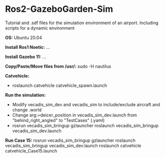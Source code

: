 # Ros2-GazeboGarden-Sim
Tutorial and .sdf files for the simulation environment of an airport. Including scripts for a dynamic environment

**OS:**
Ubuntu 20.04

**Install Ros1 Noetic:**
...

**Install Gazebo 11:**
...

**Copy/Paste/Move files from /usr/:**
sudo -H nautilus

**Catvehicle:**
- roslaunch catvehicle catvehicle_spawn.launch

**Run the simulation:**
- Modify vecadis_sim_dev and vecadis_sim to include/exclude aircraft and change .world
- Change arg:=deicer_position in vecadis_sim_dev.launch from "behind_right_angled" to "TestCases" (.yaml)
- rosrun vecadis_sim_bringup gzlauncher roslaunch vecadis_sim_bringup vecadis_sim_dev.launch



**Run Case 15:**
rosrun vecadis_sim_bringup gzlauncher roslaunch vecadis_sim_bringup vecadis_sim_dev.launch roslaunch catvehicle catvehicle_Case15.launch






